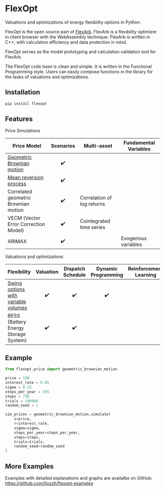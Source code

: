 # FlexOpt

Valuations and optimizations of energy flexibility options in Python.

FlexOpt is the open source part of [FlexArb](https://www.flexarb.com). FlexArb is a flexibility optimizer in client browser with the WebAssembly technique. FlexArb is written in C++, with calculation efficiency and data protection in mind. 

FlexOpt serves as the model prototyping and calculation validation tool for FlexArb.

The FlexOpt code base is clean and simple. It is written in the Functional Programming style. Users can easily compose functions in the library for the tasks of valuations and optimizations.

## Installation

```bash
pip install flexopt
```

## Features

Price Simulations

| Price Model | Scenarios | Multi-asset | Fundamental Variables |
|---|:---:|---|---|
| [Geometric Brownian motion](src/flexopt/price/geometric_brownian_motion.py) | :heavy_check_mark: |  |
| [Mean reversion process](src/flexopt/price/ou_process.py) | :heavy_check_mark: | |  |
| Correlated geometric Brownian motion  | :heavy_check_mark: | Correlation of log returns |  |
| VECM (Vector Error Correction Model) | :heavy_check_mark: | Cointegrated time series |  |
| ARIMAX | :heavy_check_mark: |  | Exogenous variables |

Valuations and optimizations

| Flexibility | Valuation | Dispatch Schedule | Dynamic Programming | Reinforcement Learning |
|---|:---:|:---:|:---:|:---:|
| [Swing options with variable volumes](src/flexopt/flex/swing_option.py) | :heavy_check_mark: | :heavy_check_mark: | :heavy_check_mark: |  |
| BESS (Battery Energy Storage System) | :heavy_check_mark: | :heavy_check_mark: |  |  |

## Example

```python
from flexopt.price import geometric_brownian_motion

price = 100
interest_rate = 0.05
sigma = 0.25
steps_per_year = 365
steps = 730
trials = 100000
random_seed = 1

sim_prices = geometric_brownian_motion.simulate(
    s=price, 
    r=interest_rate, 
    sigma=sigma, 
    steps_per_year=steps_per_year, 
    steps=steps, 
    trials=trials, 
    random_seed=random_seed
)
```

## More Examples

Examples with detailed explanations and graphs are availalbe on GitHub: https://github.com/0xzzh/flexopt-examples

